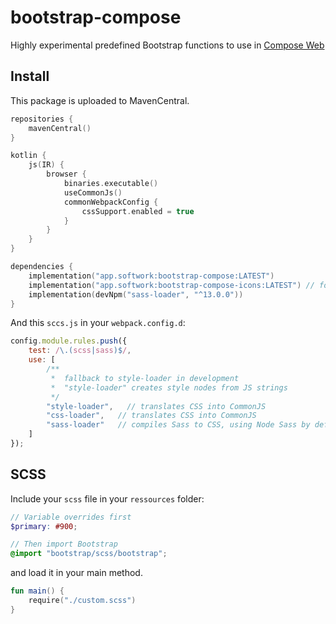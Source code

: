 # bootstrap-compose

Highly experimental predefined Bootstrap functions to use in [Compose Web](https://github.com/Jetbrains/compose-jb)

## Install

This package is uploaded to MavenCentral.

```kotlin
repositories {
    mavenCentral()
}

kotlin {
    js(IR) {
        browser {
            binaries.executable()
            useCommonJs()
            commonWebpackConfig {
                cssSupport.enabled = true
            }
        }
    }
}

dependencies {
    implementation("app.softwork:bootstrap-compose:LATEST")
    implementation("app.softwork:bootstrap-compose-icons:LATEST") // for icons support
    implementation(devNpm("sass-loader", "^13.0.0"))
}
```

And this `sccs.js` in your `webpack.config.d`:

```js
config.module.rules.push({
    test: /\.(scss|sass)$/,
    use: [
        /**
         *  fallback to style-loader in development
         *  "style-loader" creates style nodes from JS strings
         */
        "style-loader",   // translates CSS into CommonJS
        "css-loader",   // translates CSS into CommonJS
        "sass-loader"   // compiles Sass to CSS, using Node Sass by default
    ]
});
```

## SCSS

Include your `scss` file in your `ressources` folder:

````scss
// Variable overrides first
$primary: #900;

// Then import Bootstrap
@import "bootstrap/scss/bootstrap";

````

and load it in your main method.

````kotlin
fun main() {
    require("./custom.scss")
}
````
